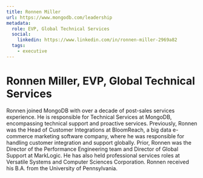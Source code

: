 ```yaml
---
title: Ronnen Miller
url: https://www.mongodb.com/leadership
metadata:
  role: EVP, Global Technical Services
  social:
    linkedin: https://www.linkedin.com/in/ronnen-miller-2969a82
  tags:
    - executive
---
```


# Ronnen Miller, EVP, Global Technical Services

Ronnen joined MongoDB with over a decade of post-sales services experience. He is responsible for Technical Services at MongoDB, encompassing technical support and proactive services. Previously, Ronnen was the Head of Customer Integrations at BloomReach, a big data e-commerce marketing software company, where he was responsible for handling customer integration and support globally. Prior, Ronnen was the Director of the Performance Engineering team and Director of Global Support at MarkLogic. He has also held professional services roles at Versatile Systems and Computer Sciences Corporation. Ronnen received his B.A. from the University of Pennsylvania.
